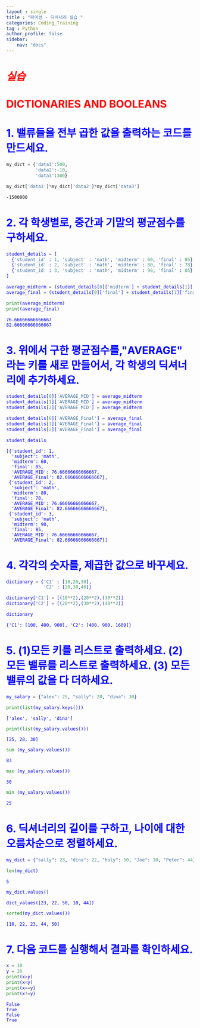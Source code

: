 ```yaml
---
layout : single
title : "파이썬 - 딕셔너리 실습 "
categories: Coding_Training
tag : Python
author_profile: false
sidebar:
    nav: "docs"
---
```

# <font color='red'> *실습* </font> 
# <font color='red'> DICTIONARIES AND BOOLEANS </font> 

# <font color='blue'> 1. 밸류들을 전부 곱한 값을 출력하는 코드를 만드세요. </font>


```python
my_dict = {'data1':500,
           'data2':-10,
           'data3':300}

```


```python
my_dict['data1']*my_dict['data2']*my_dict['data3']
```




    -1500000



# <font color='blue'> 2. 각 학생별로, 중간과 기말의 평균점수를 구하세요.  


```python
student_details = [
  {'student_id' : 1, 'subject' : 'math', 'midterm' : 60, 'final' : 85},
  {'student_id' : 2, 'subject' : 'math', 'midterm' : 80, 'final' : 78},
  {'student_id' : 3, 'subject' : 'math', 'midterm' : 90, 'final' : 85}
]

```


```python
average_midterm = (student_details[0]['midterm'] + student_details[1]['midterm'] + student_details[2]['midterm']) / len(student_details)
average_final = (student_details[0]['final'] + student_details[1]['final'] + student_details[2]['final']) / len(student_details)
```


```python
print(average_midterm)
print(average_final)
```

    76.66666666666667
    82.66666666666667
    

# <font color='blue'> 3. 위에서 구한 평균점수를,"AVERAGE" 라는 키를 새로 만들어서, 각 학생의 딕셔너리에 추가하세요.


```python
student_details[0]['AVERAGE_MID'] = average_midterm
student_details[1]['AVERAGE_MID'] = average_midterm
student_details[2]['AVERAGE_MID'] = average_midterm
```


```python
student_details[0]['AVERAGE_Final'] = average_final
student_details[1]['AVERAGE_Final'] = average_final
student_details[2]['AVERAGE_Final'] = average_final
```


```python
student_details
```




    [{'student_id': 1,
      'subject': 'math',
      'midterm': 60,
      'final': 85,
      'AVERAGE_MID': 76.66666666666667,
      'AVERAGE_Final': 82.66666666666667},
     {'student_id': 2,
      'subject': 'math',
      'midterm': 80,
      'final': 78,
      'AVERAGE_MID': 76.66666666666667,
      'AVERAGE_Final': 82.66666666666667},
     {'student_id': 3,
      'subject': 'math',
      'midterm': 90,
      'final': 85,
      'AVERAGE_MID': 76.66666666666667,
      'AVERAGE_Final': 82.66666666666667}]



# <font color='blue'> 4. 각각의 숫자를,  제곱한 값으로 바꾸세요.


```python
dictionary = {'C1' : [10,20,30],
              'C2' : [20,30,40]}


```


```python
dictionary['C1'] = [(10**2),(20**2),(30**2)]
dictionary['C2'] = [(20**2),(30**2),(40**2)]
```


```python
dictionary
```




    {'C1': [100, 400, 900], 'C2': [400, 900, 1600]}



# <font color='blue'>  5. (1)모든 키를 리스트로 출력하세요. (2) 모든 밸류를 리스트로 출력하세요. (3) 모든 밸류의 값을 다 더하세요.


```python
my_salary = {"alex": 25, "sally": 28, "dina": 30}

```


```python
print(list(my_salary.keys()))
```

    ['alex', 'sally', 'dina']
    


```python
print(list(my_salary.values()))
```

    [25, 28, 30]
    


```python
sum (my_salary.values())
```




    83




```python
max (my_salary.values())
```




    30




```python
min (my_salary.values())
```




    25



# <font color='blue'>  6. 딕셔너리의 길이를 구하고, 나이에 대한 오름차순으로 정렬하세요.


```python
my_dict = {"sally": 23, "dina": 22, "holy": 50, "Joe": 10, "Peter": 44}

```


```python
len(my_dict)
```




    5




```python
my_dict.values()
```




    dict_values([23, 22, 50, 10, 44])




```python
sorted(my_dict.values())
```




    [10, 22, 23, 44, 50]



# <font color='blue'> 7. 다음 코드를 실행해서 결과를 확인하세요. </font> 


```python
x = 10
y = 20
print(x>y)
print(x<y)
print(x==y)
print(x!=y)

```

    False
    True
    False
    True
    
